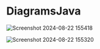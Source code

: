 # DiagramsJava
![Screenshot 2024-08-22 155418](https://github.com/user-attachments/assets/a1a0bebe-41b7-4519-bdf7-e99b2faa5113)


![Screenshot 2024-08-22 155320](https://github.com/user-attachments/assets/2ae0b53c-6ff3-49de-a8ce-9bc4c1266d97)

